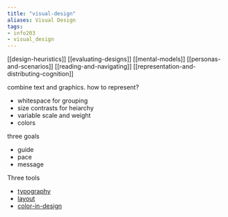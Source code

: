 ```yaml
---
title: "visual-design"
aliases: Visual Design
tags: 
- info203
- visual_design
---
```


[[design-heuristics]]
[[evaluating-designs]]
[[mental-models]]
[[personas-and-scenarios]]
[[reading-and-navigating]]
[[representation-and-distributing-cognition]]


combine text and graphics. how to represent?

- whitespace for grouping
- size contrasts for heiarchy
- variable scale and weight
- colors


three goals
- guide
- pace
- message

Three tools
- [typography](notes/typography.md)
- [layout](notes/layout.md)
- [color-in-design](color-in-design.md)
